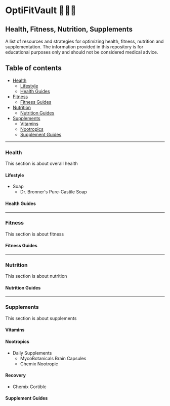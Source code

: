 # OptiFitVault 💪💊🥦
Health, Fitness, Nutrition, Supplements
---
A list of resources and strategies for optimizing health, fitness, nutrition and supplementation. The information provided in this repository is for educational purposes only and should not be considered medical advice.

## Table of contents
* [Health](#health)
  * [Lifestyle](#lifestyle)
  * [Health Guides](#health-guides)
* [Fitness](#fitness)
  * [Fitness Guides](#fitness-guides)
* [Nutrition](#nutrition)
  * [Nutrition Guides](#nutrition-guides)
* [Supplements](#supplements)
  * [Vitamins](#vitamins)
  * [Nootropics](#nootropics)
  * [Supplement Guides](#supplement-guides)
---
### Health
This section is about overall health
#### Lifestyle
 * Soap
   * Dr. Bronner's Pure-Castile Soap
#### Health Guides
---
### Fitness
This section is about fitness
#### Fitness Guides
---
### Nutrition
This section is about nutrition
#### Nutrition Guides
---
### Supplements
This section is about supplements
#### Vitamins
#### Nootropics
* Daily Supplements
  * MycoBotanicals Brain Capsules
  * Chemix Nootropic 
#### Recovery
* Chemix Cortiblc
#### Supplement Guides
